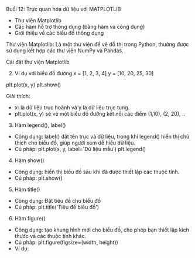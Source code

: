 Buổi 12: Trực quan hóa dữ liệu với MATPLOTLIB
- Thư viện Matplotlib
- Các hàm hỗ trợ thông dụng (bảng hàm và công dụng)
- Giới thiệu về các biểu đồ thông dụng

Thư viện Matplotlib: Là một thư viện để vẽ đồ thị trong Python, thường được sử dụng kết hợp các thư viện NumPy và Pandas.

Cài đặt thư viện Matplotlib


2. Ví dụ với biểu đồ đường
x = [1, 2, 3, 4]
y = [10, 20, 25, 30]

plt.plot(x, y)
plt.show()

Giải thích: 
- x: là dữ liệu trục hoành và y là dữ liệu trục tung.
- plt.plot(x, y) sẽ vẽ một biểu đồ đường kết nối các điểm (1,10), (2, 20), ..

3. Hàm legend(), label()
- Công dụng: label() đặt tên trục và dữ liệu, trong khi legend() hiển thị chú thích cho biểu đồ, giúp người xem dễ hiểu dữ liệu.
- Cú pháp: 
plt.plot(x, y, label='Dữ liệu mẫu')
plt.legend()

4. Hàm show()
- Công dụng: hiển thị biểu đồ sau khi đã được thiết lập các thuộc tính.
- Cú pháp: plt.show()


5. Hàm title()
- Công dụng: Đặt tiêu đề cho biểu đồ
- Cú pháp: plt.title('Tiêu đề biểu đồ')

6. Hàm figure()
- Công dụng: tạo khung hình mới cho biểu đồ, cho phép bạn thiết lập kích thước và các thuộc tính khác.
- Cú pháp: 
plt.figure(figsize=(width, height))
- Ví dụ: 